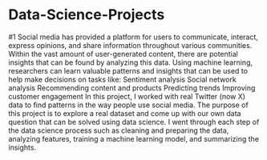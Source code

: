 # Data-Science-Projects

#1
  Social media has provided a platform for users to communicate, interact, express opinions, and share information throughout various communities. Within the vast amount of user-generated content, there are potential insights that can be found by analyzing this data. Using machine learning, researchers can learn valuable patterns and insights that can be used to help make decisions on tasks like:
  Sentiment analysis
  Social network analysis
  Recommending content and products
  Predicting trends
  Improving customer engagement
  In this project, I worked with real Twitter (now X) data to find patterns in the way people use social media. The purpose of this project is to explore a real dataset and come up with our own data question that can be solved using data science. I went through each step of the data science process such as cleaning and preparing the data, analyzing features, training a machine learning model, and summarizing the insights.
